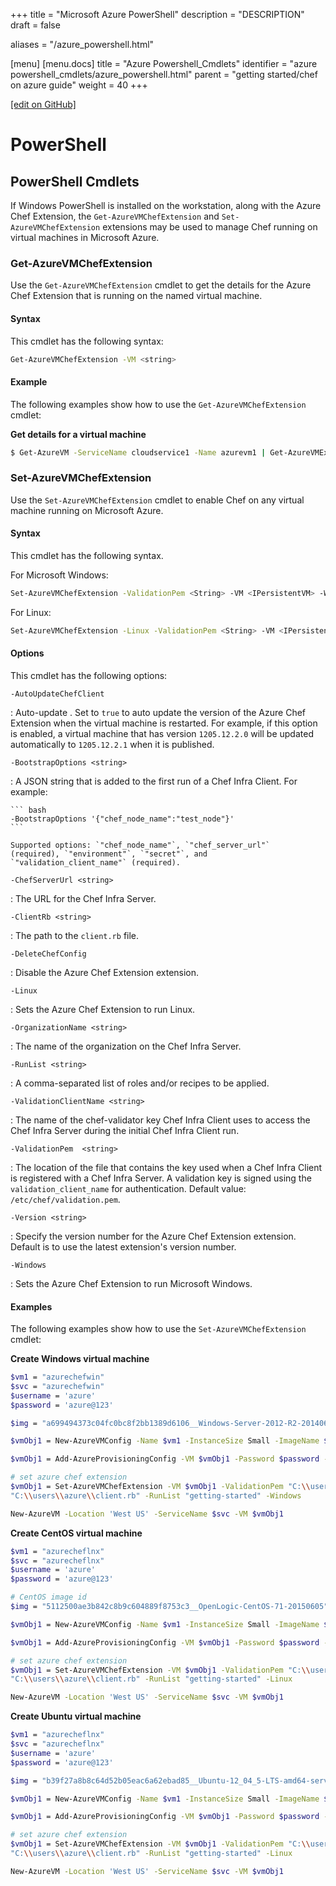 +++
title = "Microsoft Azure PowerShell"
description = "DESCRIPTION"
draft = false

aliases = "/azure_powershell.html"

[menu]
  [menu.docs]
    title = "Azure Powershell_Cmdlets"
    identifier = "azure powershell_cmdlets/azure_powershell.html"
    parent = "getting started/chef on azure guide"
    weight = 40
+++    

[\[edit on
GitHub\]](https://github.com/chef/chef-web-docs/blob/master/chef_master/source/azure_powershell.rst)

PowerShell
==========

PowerShell Cmdlets
------------------

If Windows PowerShell is installed on the workstation, along with the
Azure Chef Extension, the `Get-AzureVMChefExtension` and
`Set-AzureVMChefExtension` extensions may be used to manage Chef running
on virtual machines in Microsoft Azure.

### Get-AzureVMChefExtension

Use the `Get-AzureVMChefExtension` cmdlet to get the details for the
Azure Chef Extension that is running on the named virtual machine.

#### Syntax

This cmdlet has the following syntax:

``` bash
Get-AzureVMChefExtension -VM <string>
```

#### Example

The following examples show how to use the `Get-AzureVMChefExtension`
cmdlet:

**Get details for a virtual machine**

``` bash
$ Get-AzureVM -ServiceName cloudservice1 -Name azurevm1 | Get-AzureVMExtension
```

### Set-AzureVMChefExtension

Use the `Set-AzureVMChefExtension` cmdlet to enable Chef on any virtual
machine running on Microsoft Azure.

#### Syntax

This cmdlet has the following syntax.

For Microsoft Windows:

``` bash
Set-AzureVMChefExtension -ValidationPem <String> -VM <IPersistentVM> -Windows [-ChefServerUrl <String> ] [-ClientRb <String> ] [-OrganizationName <String> ] [-RunList <String> ] [-ValidationClientName <String> ] [-Version <String> ] [ <CommonParameters>]
```

For Linux:

``` bash
Set-AzureVMChefExtension -Linux -ValidationPem <String> -VM <IPersistentVM> [-ChefServerUrl <String> ] [-ClientRb <String> ] [-OrganizationName <String> ] [-RunList <String> ] [-ValidationClientName <String> ] [-Version <String> ] [ <CommonParameters>]
```

#### Options

This cmdlet has the following options:

`-AutoUpdateChefClient`

:   Auto-update . Set to `true` to auto update the version of the Azure
    Chef Extension when the virtual machine is restarted. For example,
    if this option is enabled, a virtual machine that has version
    `1205.12.2.0` will be updated automatically to `1205.12.2.1` when it
    is published.

`-BootstrapOptions <string>`

:   A JSON string that is added to the first run of a Chef Infra Client.
    For example:

    ``` bash
    -BootstrapOptions '{"chef_node_name":"test_node"}'
    ```

    Supported options: `"chef_node_name"`, `"chef_server_url"`
    (required), `"environment"`, `"secret"`, and
    `"validation_client_name"` (required).

`-ChefServerUrl <string>`

:   The URL for the Chef Infra Server.

`-ClientRb <string>`

:   The path to the `client.rb` file.

`-DeleteChefConfig`

:   Disable the Azure Chef Extension extension.

`-Linux`

:   Sets the Azure Chef Extension to run Linux.

`-OrganizationName <string>`

:   The name of the organization on the Chef Infra Server.

`-RunList <string>`

:   A comma-separated list of roles and/or recipes to be applied.

`-ValidationClientName <string>`

:   The name of the chef-validator key Chef Infra Client uses to access
    the Chef Infra Server during the initial Chef Infra Client run.

`-ValidationPem  <string>`

:   The location of the file that contains the key used when a Chef
    Infra Client is registered with a Chef Infra Server. A validation
    key is signed using the `validation_client_name` for authentication.
    Default value: `/etc/chef/validation.pem`.

`-Version <string>`

:   Specify the version number for the Azure Chef Extension extension.
    Default is to use the latest extension's version number.

`-Windows`

:   Sets the Azure Chef Extension to run Microsoft Windows.

#### Examples

The following examples show how to use the `Set-AzureVMChefExtension`
cmdlet:

**Create Windows virtual machine**

``` bash
$vm1 = "azurechefwin"
$svc = "azurechefwin"
$username = 'azure'
$password = 'azure@123'

$img = "a699494373c04fc0bc8f2bb1389d6106__Windows-Server-2012-R2-201406.01-en.us-127GB.vhd"

$vmObj1 = New-AzureVMConfig -Name $vm1 -InstanceSize Small -ImageName $img

$vmObj1 = Add-AzureProvisioningConfig -VM $vmObj1 -Password $password -AdminUsername $username –Windows

# set azure chef extension
$vmObj1 = Set-AzureVMChefExtension -VM $vmObj1 -ValidationPem "C:\\users\\azure\\msazurechef-validator.pem" -ClientRb
"C:\\users\\azure\\client.rb" -RunList "getting-started" -Windows

New-AzureVM -Location 'West US' -ServiceName $svc -VM $vmObj1
```

**Create CentOS virtual machine**

``` bash
$vm1 = "azurecheflnx"
$svc = "azurecheflnx"
$username = 'azure'
$password = 'azure@123'

# CentOS image id
$img = "5112500ae3b842c8b9c604889f8753c3__OpenLogic-CentOS-71-20150605"

$vmObj1 = New-AzureVMConfig -Name $vm1 -InstanceSize Small -ImageName $img

$vmObj1 = Add-AzureProvisioningConfig -VM $vmObj1 -Password $password -Linux -LinuxUser $username

# set azure chef extension
$vmObj1 = Set-AzureVMChefExtension -VM $vmObj1 -ValidationPem "C:\\users\\azure\\msazurechef-validator.pem" -ClientRb
"C:\\users\\azure\\client.rb" -RunList "getting-started" -Linux

New-AzureVM -Location 'West US' -ServiceName $svc -VM $vmObj1
```

**Create Ubuntu virtual machine**

``` bash
$vm1 = "azurecheflnx"
$svc = "azurecheflnx"
$username = 'azure'
$password = 'azure@123'

$img = "b39f27a8b8c64d52b05eac6a62ebad85__Ubuntu-12_04_5-LTS-amd64-server-20150127-en-us-30GB"

$vmObj1 = New-AzureVMConfig -Name $vm1 -InstanceSize Small -ImageName $img

$vmObj1 = Add-AzureProvisioningConfig -VM $vmObj1 -Password $password -Linux -LinuxUser $username

# set azure chef extension
$vmObj1 = Set-AzureVMChefExtension -VM $vmObj1 -ValidationPem "C:\\users\\azure\\msazurechef-validator.pem" -ClientRb
"C:\\users\\azure\\client.rb" -RunList "getting-started" -Linux

New-AzureVM -Location 'West US' -ServiceName $svc -VM $vmObj1
```
